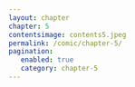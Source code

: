 ```yaml
---
layout: chapter
chapter: 5
contentsimage: contents5.jpeg
permalink: /comic/chapter-5/
pagination:
   enabled: true
   category: chapter-5
---
```

